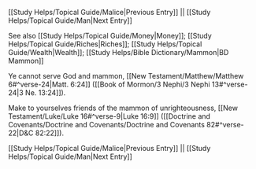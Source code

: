 [[Study Helps/Topical Guide/Malice|Previous Entry]]  ||  [[Study Helps/Topical Guide/Man|Next Entry]]

 See also [[Study Helps/Topical Guide/Money|Money]]; [[Study Helps/Topical Guide/Riches|Riches]]; [[Study Helps/Topical Guide/Wealth|Wealth]]; [[Study Helps/Bible Dictionary/Mammon|BD Mammon]]

 Ye cannot serve God and mammon, [[New Testament/Matthew/Matthew 6#^verse-24|Matt. 6:24]] ([[Book of Mormon/3 Nephi/3 Nephi 13#^verse-24|3 Ne. 13:24]]).

 Make to yourselves friends of the mammon of unrighteousness, [[New Testament/Luke/Luke 16#^verse-9|Luke 16:9]] ([[Doctrine and Covenants/Doctrine and Covenants/Doctrine and Covenants 82#^verse-22|D&C 82:22]]).

[[Study Helps/Topical Guide/Malice|Previous Entry]]  ||  [[Study Helps/Topical Guide/Man|Next Entry]]